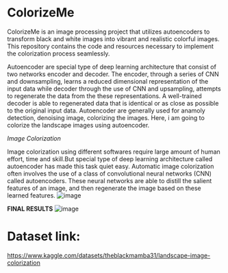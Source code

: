 # ColorizeMe

ColorizeMe is an image processing project that utilizes autoencoders to transform black and white images into vibrant and realistic colorful images. This repository contains the code and resources necessary to implement the colorization process seamlessly.

Autoencoder are special type of deep learning architecture that consist of two networks encoder and decoder. The encoder, through a series of CNN and downsampling, learns a reduced dimensional representation of the input data while decoder through the use of CNN and upsampling, attempts to regenerate the data from the these representations. A well-trained decoder is able to regenerated data that is identical or as close as possible to the original input data. Autoencoder are generally used for anamoly detection, denoising image, colorizing the images. Here, i am going to colorize the landscape images using autoencoder.


*Image Colorization*

Image colorization using different softwares require large amount of human effort, time and skill.But special type of deep learning architecture called autoencoder has made this task quiet easy. Automatic image colorization often involves the use of a class of convolutional neural networks (CNN) called autoencoders. These neural networks are able to distill the salient features of an image, and then regenerate the image based on these learned features.
![image](https://github.com/Aditi-Singh-24/ColorizeMe/assets/120120463/408b7abf-6c97-4322-b56f-d09c13662d60)

**FINAL RESULTS**
![image](https://github.com/Aditi-Singh-24/ColorizeMe/assets/120120463/483113cc-947e-4313-8e3d-26e8f19e6cb4)


# Dataset link:
https://www.kaggle.com/datasets/theblackmamba31/landscape-image-colorization
